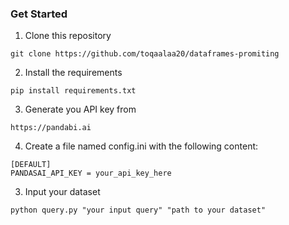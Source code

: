 ### Get Started 
1. Clone this repository
```
git clone https://github.com/toqaalaa20/dataframes-promiting
```

2. Install the requirements 
```
pip install requirements.txt
```
3. Generate you API key from
```
https://pandabi.ai
```
4. Create a file named config.ini with the following content:
```
[DEFAULT]
PANDASAI_API_KEY = your_api_key_here

```
3. Input your dataset

```
python query.py "your input query" "path to your dataset"
```
